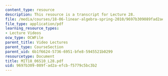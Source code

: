 ```yaml
---
content_type: resource
description: This resource is a transcript for Lecture 28.
file: /media/courses/18-06-linear-algebra-spring-2010/9697b309089fad2aefcbf5779c5bc3b2_MIT18_06S10_L28.pdf
file_type: application/pdf
learning_resource_types:
- Lecture Videos
ocw_type: OCWFile
parent_title: Video Lectures
parent_type: CourseSection
parent_uid: 6b1f6624-5736-6951-bfe8-5945521b0299
resourcetype: Document
title: MIT18_06S10_L28.pdf
uid: 9697b309-089f-ad2a-efcb-f5779c5bc3b2
---
```

